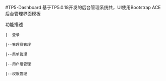 #TP5-Dashboard
基于TP5.0.18开发的后台管理系统共，UI使用Bootstrap ACE后台管理界面模板

功能描述

	|--登录
	
	|--管理员管理
	
	|--菜单管理
	
	|--用户组管理
	
	|--权限管理
	
